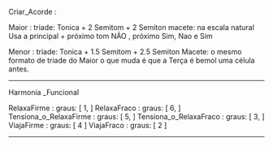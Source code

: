 Criar_Acorde :

 Maior : triade: Tonica + 2 Semitom + 2 Semiton
 macete: na escala natural Usa a principal + próximo tom NÃO , próximo Sim, Nao e Sim

 Menor : triade: Tonica + 1.5 Semitom + 2.5 Semiton
 Macete: o mesmo formato de triade do Maior o que muda é que a Terça é bemol uma célula antes.

---

Harmonia _Funcional

RelaxaFirme : graus: [ 1, ]
RelaxaFraco : graus: [ 6, ]
Tensiona_o_RelaxaFirme : graus: [ 5, ]
Tensiona_o_RelaxaFraco : graus: [ 3, ]
ViajaFirme : graus: [ 4 ]
ViajaFraco : graus: [ 2 ]

---


